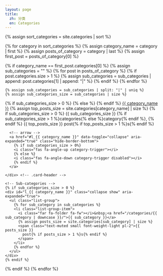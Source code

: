 ```yaml
---
layout: page
title:
  zh: 分类
  en: Categories
---
```


{% assign sort_categories = site.categories | sort %}

{% for category in sort_categories %}
  {% assign category_name = category | first %}
  {% assign posts_of_category = category | last %}
  {% assign first_post = posts_of_category[0] %}

  {% if category_name == first_post.categories[0] %}
    {% assign sub_categories = "" %}
    {% for post in posts_of_category %}
      {% if post.categories.size > 1 %}
        {% assign sub_categories = sub_categories | append: post.categories[1] | append: "|" %}
      {% endif %}
    {% endfor %}

    {% assign sub_categories = sub_categories | split: "|" | uniq %}
    {% assign sub_categories_size = sub_categories | size %}

  <div class="card categories">
    <!-- top-category -->
    <div class="card-header d-flex justify-content-between hide-border-bottom" id="h_{{ category_name }}">
      <span>
      {% if sub_categories_size > 0 %}
        <i class="far fa-folder-open fa-fw"></i>
      {% else %}
        <i class="far fa-folder fa-fw"></i>
      {% endif %}
        <a href="/categories/{{ category_name | downcase }}/">{{ category_name }}</a>
        <!-- content count -->
        {% assign top_posts_size = site.categories[category_name] | size %}
        <span class="text-muted small font-weight-light pl-2">
        {% if sub_categories_size > 0 %}
          {{ sub_categories_size }}
          {% if sub_categories_size > 1 %}categories{% else %}category{% endif %},
        {% endif %}
          {{ top_posts_size }}
          post{% if top_posts_size > 1 %}s{% endif %}
        </span>
      </span>

      <!-- arrow -->
      <a href="#l_{{ category_name }}" data-toggle="collapse" aria-expanded="true" class="hide-border-bottom">
        {% if sub_categories_size > 0%}
        <i class="fas fa-angle-up category-trigger"></i>
        {% else %}
        <i class="fas fa-angle-down category-trigger disabled"></i>
        {% endif %}
      </a>

    </div> <!-- .card-header -->

    <!-- Sub-categories -->
    {% if sub_categories_size > 0 %}
    <div id="l_{{ category_name }}" class="collapse show" aria-expanded="true">
      <ul class="list-group">
        {% for sub_category in sub_categories %}
        <li class="list-group-item">
          <i class="far fa-folder fa-fw"></i>&nbsp;<a href="/categories/{{ sub_category | downcase }}/">{{ sub_category }}</a>
          {% assign posts_size = site.categories[sub_category] | size %}
          <span class="text-muted small font-weight-light pl-2">{{ posts_size }}
            post{% if posts_size > 1 %}s{% endif %}
          </span>
        </li>
        {% endfor %}
      </ul>
    </div>
    {% endif %}

  </div> <!-- .card -->

  {% endif %}
{% endfor %}

<script src="/assets/js/dist/category-collapse.min.js" async></script>
